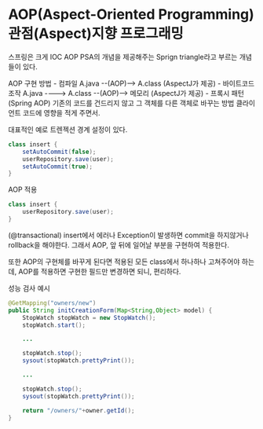 # AOP(Aspect-Oriented Programming) 관점(Aspect)지향 프로그래밍

스프링은 크게 IOC AOP PSA의 개념을 제공해주는  Sprign triangle라고 부르는 개념들이 있다.

AOP 구현 방법
    - 컴파일
        A.java --(AOP)--> A.class (AspectJ가 제공)
    - 바이트코드 조작
        A.java ----> A.class --(AOP)--> 메모리 (AspectJ가 제공)
    - 프록시 패턴(Spring AOP)
        기존의 코드를 건드리지 않고 그 객체를 다른 객체로 바꾸는 방법
        클라이언트 코드에 영향을 적게 주면서.
        
대표적인 예로 트렌젝션 경계 설정이 있다.

```java
class insert {
    setAutoCommit(false);
    userRepository.save(user);
    setAutoCommit(true);
}
```

AOP 적용
```java
class insert {
    userRepository.save(user);
}
```
(@transactional)
insert에서 에러나 Exception이 발생하면 commit을 하지않거나 rollback을 해야한다.
그래서 AOP, 앞 뒤에 일어날 부분을 구현하여 적용한다.

또한 AOP의 구현체를 바꾸게 된다면 적용된 모든 class에서 하나하나 고쳐주어야 하는데,
AOP를 적용하면 구현한 필드만 변경하면 되니, 편리하다.


성능 검사 예시
```java
@GetMapping("owners/new")
public String initCreationForm(Map<String,Object> model) {
    StopWatch stopWatch = new StopWatch();
    stopWatch.start();

    ...

    stopWatch.stop();
    sysout(stopWatch.prettyPrint());

    ...

    stopWatch.stop();
    sysout(stopWatch.prettyPrint());

    return "/owners/"+owner.getId();
}
```